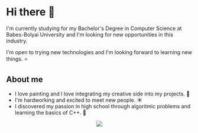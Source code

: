 # Hi there 👋

I'm currently studying for my Bachelor's Degree in Computer Science at Babes-Bolyai University and I'm looking for new opportunities in this industry. 

I'm open to trying new technologies and I'm looking forward to learning new things. :star:

## About me

- I love painting and I love integrating my creative side into my projects. :art:
- I'm hardworking and excited to meet new people. :sunny:
- I discovered my passion in high school through algoritmic problems and learning the basics of C++. :space_invader:

<p align="center">
  <img src="https://github-readme-stats-git-masterrstaa-rickstaa.vercel.app/api/top-langs/?username=AlexandraaLupu&theme=radical&show_icons=true">
</p>



<!--
**AlexandraaLupu/AlexandraaLupu** is a ✨ _special_ ✨ repository because its `README.md` (this file) appears on your GitHub profile.

Here are some ideas to get you started:

- 🔭 I’m currently working on ...
- 🌱 I’m currently learning ...
- 👯 I’m looking to collaborate on ...
- 🤔 I’m looking for help with ...
- 💬 Ask me about ...
- 📫 How to reach me: ...
- 😄 Pronouns: ...
- ⚡ Fun fact: ...
-->
